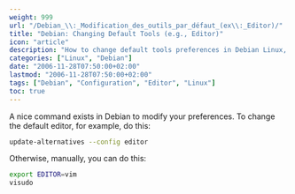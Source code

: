 ```yaml
---
weight: 999
url: "/Debian_\\:_Modification_des_outils_par_défaut_(ex\\:_Editor)/"
title: "Debian: Changing Default Tools (e.g., Editor)"
icon: "article"
description: "How to change default tools preferences in Debian Linux, particularly the default editor using update-alternatives or manual exports."
categories: ["Linux", "Debian"]
date: "2006-11-28T07:50:00+02:00"
lastmod: "2006-11-28T07:50:00+02:00"
tags: ["Debian", "Configuration", "Editor", "Linux"]
toc: true
---
```


A nice command exists in Debian to modify your preferences. To change the default editor, for example, do this:

```bash
update-alternatives --config editor
```

Otherwise, manually, you can do this:

```bash
export EDITOR=vim
visudo
```